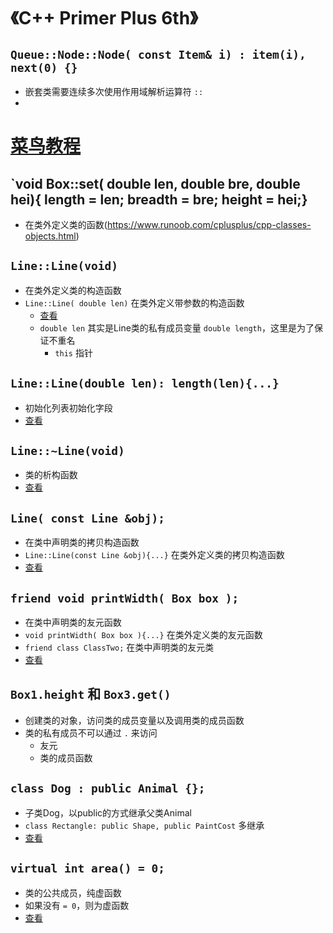 # 《C++ Primer Plus 6th》

## `Queue::Node::Node( const Item& i) : item(i), next(0) {}` 
- 嵌套类需要连续多次使用作用域解析运算符 `::`
- 

# [菜鸟教程](https://www.runoob.com/cplusplus/cpp-tutorial.html)

## `void Box::set( double len, double bre, double hei){ length = len; breadth = bre; height = hei;}
- 在类外定义类的函数(https://www.runoob.com/cplusplus/cpp-classes-objects.html)

## `Line::Line(void)`
- 在类外定义类的构造函数
- `Line::Line( double len)` 在类外定义带参数的构造函数
  - [查看](https://www.runoob.com/cplusplus/cpp-constructor-destructor.html)
  - `double len` 其实是Line类的私有成员变量 `double length`，这里是为了保证不重名
    - `this` 指针

## `Line::Line(double len): length(len){...}`
- 初始化列表初始化字段
- [查看](https://www.runoob.com/cplusplus/cpp-constructor-destructor.html)

## `Line::~Line(void)`
- 类的析构函数
- [查看](https://www.runoob.com/cplusplus/cpp-constructor-destructor.html)

## `Line( const Line &obj);`
- 在类中声明类的拷贝构造函数
- `Line::Line(const Line &obj){...}` 在类外定义类的拷贝构造函数
- [查看](https://www.runoob.com/cplusplus/cpp-copy-constructor.html)

## `friend void printWidth( Box box );`
- 在类中声明类的友元函数
- `void printWidth( Box box ){...}` 在类外定义类的友元函数
- `friend class ClassTwo;` 在类中声明类的友元类
- [查看](https://www.runoob.com/cplusplus/cpp-friend-functions.html)

## `Box1.height` 和 `Box3.get()`
- 创建类的对象，访问类的成员变量以及调用类的成员函数
- 类的私有成员不可以通过 `.` 来访问
  - 友元
  - 类的成员函数

## `class Dog : public Animal {};` 
- 子类Dog，以public的方式继承父类Animal
- `class Rectangle: public Shape, public PaintCost` 多继承
- [查看](https://www.runoob.com/cplusplus/cpp-inheritance.html)

## `virtual int area() = 0;`
- 类的公共成员，纯虚函数
- 如果没有 `= 0`，则为虚函数
- [查看](https://www.runoob.com/cplusplus/cpp-polymorphism.html)




